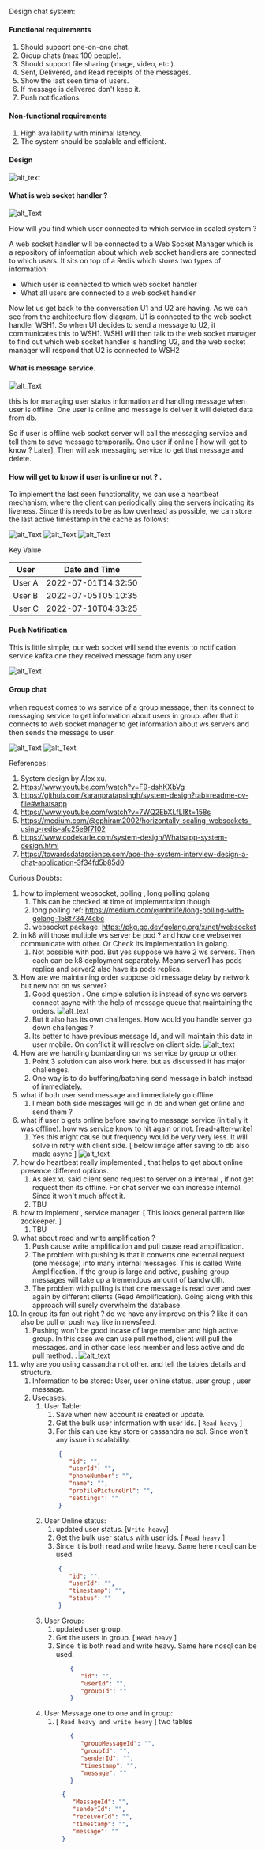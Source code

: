 Design chat system:


#### Functional requirements
1. Should support one-on-one chat.
2. Group chats (max 100 people).
3. Should support file sharing (image, video, etc.).
4. Sent, Delivered, and Read receipts of the messages.
5. Show the last seen time of users.
6. If message is delivered don't keep it.
7. Push notifications.

#### Non-functional requirements

1. High availability with minimal latency.
2. The system should be scalable and efficient.

#### Design

![alt_text](./images/img.png)

#### What is web socket handler ? 

![alt_Text](./images/img_1.png)

How will you find which user connected to which service in scaled system ? 

A web socket handler will be connected to a Web Socket Manager which is a repository of information about which web socket handlers are connected to which users. It sits on top of a Redis which stores two types of information:

- Which user is connected to which web socket handler
- What all users are connected to a web socket handler

Now let us get back to the conversation U1 and U2 are having. As we can see from the architecture flow diagram, U1 is connected to the web socket handler WSH1. So when U1 decides to send a message to U2, it communicates this to WSH1. WSH1 will then talk to the web socket manager to find out which web socket handler is handling U2, and the web socket manager will respond that U2 is connected to WSH2

#### What is message service.

![alt_Text](./images/img_2.png)

this is for managing user status information and handling message when user is offline.
One user is online and message is deliver it will deleted data from db.

So if user is offline web socket server will call the messaging service and tell them to save message temporarily.
One user if online [ how will get to know ? Later]. Then will ask messaging service to get that message and delete.


#### How will get to know if user is online or not ? .

To implement the last seen functionality, we can use a heartbeat mechanism, where the client can periodically ping the servers indicating its liveness.
Since this needs to be as low overhead as possible, we can store the last active timestamp in the cache as follows: 

![alt_Text](./images/img_3.png)
![alt_Text](./images/img_4.png)
![alt_Text](./images/img_5.png)

Key	Value

| User   | Date and Time           |
|--------|-------------------------|
| User A | 2022-07-01T14:32:50    |
| User B | 2022-07-05T05:10:35    |
| User C | 2022-07-10T04:33:25    |


#### Push Notification

This is little simple, our web socket will send the events to notification service kafka
one they received message from any user.

![alt_Text](./images/img_6.png)

#### Group chat 

when request comes to ws service of a group message, then its connect to messaging service to get information about users in group.
after that it connects to web socket manager to get information about ws servers and then sends the message to user.


![alt_Text](./images/img_7.png)
![alt_Text](./images/img_8.png)

 




References:
1. System design by Alex xu.
2. https://www.youtube.com/watch?v=F9-dshKXbVg
3. https://github.com/karanpratapsingh/system-design?tab=readme-ov-file#whatsapp
4. https://www.youtube.com/watch?v=7WQ2EbXLfLI&t=158s
5. https://medium.com/@ephiram2002/horizontally-scaling-websockets-using-redis-afc25e9f7102 
6. https://www.codekarle.com/system-design/Whatsapp-system-design.html
7. https://towardsdatascience.com/ace-the-system-interview-design-a-chat-application-3f34fd5b85d0


Curious Doubts:


1. how to implement websocket, polling , long polling golang
   1. This can be checked at time of implementation though. 
   2. long polling ref: https://medium.com/@mhrlife/long-polling-with-golang-158f73474cbc
   3. websocket package: https://pkg.go.dev/golang.org/x/net/websocket
2. in k8 will those multiple ws server be pod ? and how one webserver communicate with other. Or Check its implementation in golang.
   1. Not possible with pod. But yes suppose we have 2 ws servers. Then each can be k8 deployment separately. Means server1 has pods replica and server2 also have its pods replica.
3. How are we maintaining order suppose old message delay by network but new not on ws server?
   1. Good question . One simple solution is instead of sync ws servers connect async with the help of message queue that maintaining the orders.
      ![alt_text](./images/img_9.png)
   2. But it also has its own challenges. How would you handle server go down challenges ?
   3. Its better to have previous message Id, and will maintain this data in user mobile. On conflict it will resolve on client side.
      ![alt_text](./images/img_10.png)
4. How are we handling bombarding on ws service by group or other.
   1. Point 3 solution can also work here. but as discussed it has major challenges.
   2. One way is to do buffering/batching send message in batch instead of immediately.
5. what if both user send message and immediately go offline
   1. I mean both side messages will go in db and when get online and send them ?   
6. what if user b gets online before saving to message service (initially it was offline). how ws service know to hit again or not. [read-after-write]
   1. Yes this might cause but frequency would be very very less. It will solve in retry with client side. [ below image after saving to db also made async ]
      ![alt_text](./images/img_11.png)
7. how do heartbeat really implemented , that helps to get about online presence different options.
   1. As alex xu said client send request to server on a internal , if not get request then its offline. For chat server we can increase internal. Since it won't much affect it.
   2. TBU
8. how to implement , service manager. [ This looks general pattern like zookeeper. ]
   1. TBU
9. what about read and write amplification ?
   1. Push cause write amplification and pull cause read amplification.
   2. The problem with pushing is that it converts one external request (one message) into many internal messages. This is called Write Amplification. If the group is large and active, pushing group messages will take up a tremendous amount of bandwidth. 
   3. The problem with pulling is that one message is read over and over again by different clients (Read Amplification). Going along with this approach will surely overwhelm the database.
10. In group its fan out right ? do we have any improve on this ? like it can also be pull or push way like in newsfeed.
    1. Pushing won't be good incase of large member and high active group. In this case we can use pull method, client will pull the messages. and in other case less member and less active and do pull method. .
       ![alt_text](./images/img_12.png)
11. why are you using cassandra not other. and tell the tables details and structure.
    1. Information to be stored: User, user online status, user group , user message.
    2. Usecases:
       1. User Table: 
          1. Save when new account is created or update.
          2. Get the bulk user information with user ids. [ ``Read heavy`` ] 
          3. For this can use key store or cassandra no sql. Since won't any issue in scalability. 
          ```json
              {
                 "id": "",
                 "userId": "",
                 "phoneNumber": "",  
                 "name": "",
                 "profilePictureUrl": "",
                 "settings": ""
              }
          ```
       2. User Online status:
          1. updated user status. [``Write heavy``]
          2. Get the bulk user status with user ids. [ ``Read heavy`` ]
          4. Since it is both read and write heavy. Same here nosql can be used.
          ```json
              {
                 "id": "",
                 "userId": "",
                 "timestamp": "",  
                 "status": ""
              }
          ```
       3. User Group:
          1. updated user group. 
          2. Get the users in group. [ ``Read heavy`` ]
          4. Since it is both read and write heavy. Same here nosql can be used.
             ```json
                 {
                    "id": "",
                    "userId": "",
                    "groupId": ""
                 }
             ```
       4. User Message one to one and in group:
          1. [ ``Read heavy and write heavy`` ] two tables 
             ```json
                 {
                    "groupMessageId": "",
                    "groupId": "",
                    "senderId": "",
                    "timestamp": "",
                    "message": ""
                 }
             ```
            ```json
                 {
                    "MessageId": "",
                    "senderId": "",
                    "receiverId": "",
                    "timestamp": "",
                    "message": ""
                 }
             ```